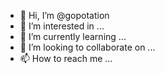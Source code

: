 - 👋 Hi, I’m @gopotation
- 👀 I’m interested in ...
- 🌱 I’m currently learning ...
- 💞️ I’m looking to collaborate on ...
- 📫 How to reach me ...

<!---
gopotation/gopotation is a ✨ special ✨ repository because its `README.md` (this file) appears on your GitHub profile.
You can click the Preview link to take a look at your changes.
--->
